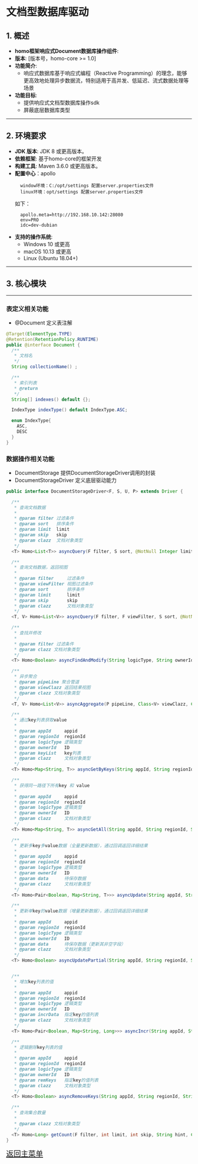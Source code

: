 
# 文档型数据库驱动


## 1. 概述

- **homo框架响应式Document数据库操作组件**: 
- **版本**: [版本号，homo-core >= 1.0]
- **功能简介**:
    - 响应式数据库基于响应式编程（Reactive Programming）的理念，能够更高效地处理异步数据流，特别适用于高并发、低延迟、流式数据处理等场景
- **功能目标**: 
  - 提供响应式文档型数据库操作sdk
  - 屏蔽底层数据库类型 
--- 

## 2. 环境要求

- **JDK 版本**: JDK 8 或更高版本。
- **依赖框架**: 基于homo-core的框架开发
- **构建工具**: Maven 3.6.0 或更高版本。
- **配置中心**：apollo
  ```text
    window环境：C:/opt/settings 配置server.properties文件 
    linux环境：opt/settings 配置server.properties文件 
  ```
  如下：
  ```properties
    apollo.meta=http://192.168.10.142:28080 
    env=PRO
    idc=dev-dubian
  ```
- **支持的操作系统**:
    - Windows 10 或更高
    - macOS 10.13 或更高
    - Linux (Ubuntu 18.04+)
---

## 3. 核心模块
---
### 表定义相关功能
- @Document 定义表注解
```java
@Target(ElementType.TYPE)
@Retention(RetentionPolicy.RUNTIME)
public @interface Document {
  /**
   * 文档名
   */
  String collectionName() ;

  /**
   * 索引列表
   * @return
   */
  String[] indexes() default {};

  IndexType indexType() default IndexType.ASC;

  enum IndexType{
    ASC,
    DESC
  }
}
```  
 
### 数据操作相关功能
- DocumentStorage 提供DocumentStorageDriver调用的封装
- DocumentStorageDriver 定义底层驱动能力
```java
public interface DocumentStorageDriver<F, S, U, P> extends Driver {

  /**
   * 查询文档数据
   *
   * @param filter 过滤条件
   * @param sort   排序条件
   * @param limit  limit
   * @param skip   skip
   * @param clazz  文档对象类型
   */
  <T> Homo<List<T>> asyncQuery(F filter, S sort, @NotNull Integer limit, Integer skip, Class<T> clazz);

  /**
   * 查询文档数据，返回视图
   *
   * @param filter     过滤条件
   * @param viewFilter 视图过滤条件
   * @param sort       排序条件
   * @param limit      limit
   * @param skip       skip
   * @param clazz      文档对象类型
   */
  <T, V> Homo<List<V>> asyncQuery(F filter, F viewFilter, S sort, @NotNull Integer limit, Integer skip, Class<V> viewClazz, Class<T> clazz);

  /**
   * 查找并修改
   *
   * @param filter 过滤条件
   * @param clazz 文档对象类型
   */
  <T> Homo<Boolean> asyncFindAndModify(String logicType, String ownerId,String key,F filter, U update, Class<T> clazz);

  /**
   * 异步聚合
   * @param pipeLine 聚合管道
   * @param viewClazz 返回结果视图
   * @param clazz 文档对象类型
   */
  <T, V> Homo<List<V>> asyncAggregate(P pipeLine, Class<V> viewClazz, Class<T> clazz);

  /**
   * 通过key列表获取value
   *
   * @param appId     appid
   * @param regionId  regionId
   * @param logicType 逻辑类型
   * @param ownerId   ID
   * @param keyList   key列表
   * @param clazz     文档对象类型
   */
  <T> Homo<Map<String, T>> asyncGetByKeys(String appId, String regionId, String logicType, String ownerId, List<String> keyList, Class<T> clazz);

  /**
   * 获得同一路径下所有key 和 value
   *
   * @param appId     appid
   * @param regionId  regionId
   * @param logicType 逻辑类型
   * @param ownerId   ID
   * @param clazz     文档对象类型
   */
  <T> Homo<Map<String, T>> asyncGetAll(String appId, String regionId, String logicType, String ownerId, Class<T> clazz);

  /**
   * 更新多key多value数据（全量更新数据），通过回调返回详细结果
   *
   * @param appId     appid
   * @param regionId  regionId
   * @param logicType 逻辑类型
   * @param ownerId   ID
   * @param data      待保存数据
   * @param clazz     文档对象类型
   */
  <T> Homo<Pair<Boolean, Map<String, T>>> asyncUpdate(String appId, String regionId, String logicType, String ownerId, Map<String, T> data, Class<T> clazz);

  /**
   * 更新单key的value数据（增量更新数据），通过回调返回详细结果
   *
   * @param appId     appid
   * @param regionId  regionId
   * @param logicType 逻辑类型
   * @param ownerId   ID
   * @param data      待保存数据（更新其非空字段）
   * @param clazz     文档对象类型
   */
  <T> Homo<Boolean> asyncUpdatePartial(String appId, String regionId, String logicType, String ownerId, String key, Map<String, ?> data, Class<T> clazz);


  /**
   * 增加key列表的值
   *
   * @param appId     appid
   * @param regionId  regionId
   * @param logicType 逻辑类型
   * @param ownerId   ID
   * @param incrData  指定key的值列表
   * @param clazz     文档对象类型 
   */
  <T> Homo<Pair<Boolean, Map<String, Long>>> asyncIncr(String appId, String regionId, String logicType, String ownerId, String key, Map<String, Long> incrData, Class<T> clazz);

  /**
   * 逻辑删除key列表的值
   *
   * @param appId     appid
   * @param regionId  regionId
   * @param logicType 逻辑类型
   * @param ownerId   ID
   * @param remKeys   指定key的值列表
   * @param clazz     文档对象类型
   */
  <T> Homo<Boolean> asyncRemoveKeys(String appId, String regionId, String logicType, String ownerId, List<String> remKeys, Class<T> clazz);

  /**
   * 查询集合数量
   *
   * @param clazz 文档对象类型
   */
  <T> Homo<Long> getCount(F filter, int limit, int skip, String hint, Class<T> clazz);
}

```

<span style="font-size: 20px;">[返回主菜单](../../README.md)
